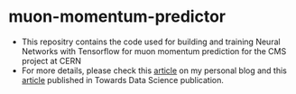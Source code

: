 # muon-momentum-predictor
- This repositry contains the code used for building and training Neural Networks with Tensorflow for muon momentum prediction for the CMS project at CERN 
- For more details, please check this [article](https://anisdismail.com/muon-mom-pred-blog.html#muon-mom-pred-blog) on my personal blog and this [article](https://towardsdatascience.com/detecting-muon-momentum-in-the-cms-experiment-at-cern-using-deep-learning-934b0ef24586) published in Towards Data Science publication.
